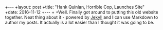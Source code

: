 +---
 +layout: post
 +title: "Hank Quinlan, Horrible Cop, Launches Site"
 +date: 2016-11-12
 +---
 +
 +Well. Finally got around to putting this old website together. Neat thing about it - powered by [Jekyll](http://jekyllrb.com) and I can use Markdown to author my posts. It actually is a lot easier than I thought it was going to be.
